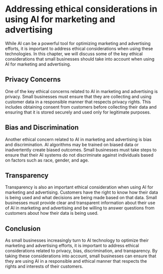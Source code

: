 Addressing ethical considerations in using AI for marketing and advertising
====================================================================================================================================

While AI can be a powerful tool for optimizing marketing and advertising efforts, it is important to address ethical considerations when using these technologies. In this chapter, we will discuss some of the key ethical considerations that small businesses should take into account when using AI for marketing and advertising.

Privacy Concerns
----------------

One of the key ethical concerns related to AI in marketing and advertising is privacy. Small businesses must ensure that they are collecting and using customer data in a responsible manner that respects privacy rights. This includes obtaining consent from customers before collecting their data and ensuring that it is stored securely and used only for legitimate purposes.

Bias and Discrimination
-----------------------

Another ethical concern related to AI in marketing and advertising is bias and discrimination. AI algorithms may be trained on biased data or inadvertently create biased outcomes. Small businesses must take steps to ensure that their AI systems do not discriminate against individuals based on factors such as race, gender, and age.

Transparency
------------

Transparency is also an important ethical consideration when using AI for marketing and advertising. Customers have the right to know how their data is being used and what decisions are being made based on that data. Small businesses must provide clear and transparent information about their use of AI in marketing and advertising and be willing to answer questions from customers about how their data is being used.

Conclusion
----------

As small businesses increasingly turn to AI technology to optimize their marketing and advertising efforts, it is important to address ethical considerations related to privacy, bias, discrimination, and transparency. By taking these considerations into account, small businesses can ensure that they are using AI in a responsible and ethical manner that respects the rights and interests of their customers.
